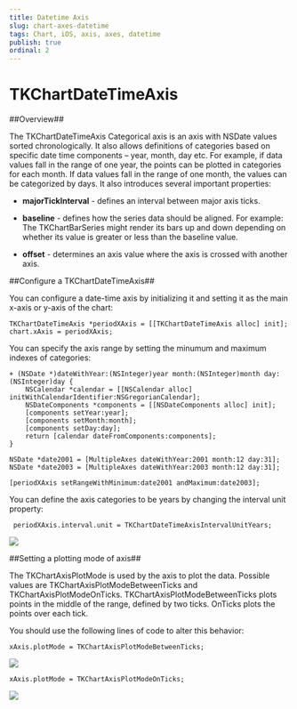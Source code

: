 ```yaml
---
title: Datetime Axis
slug: chart-axes-datetime
tags: Chart, iOS, axis, axes, datetime
publish: true
ordinal: 2
---
```


TKChartDateTimeAxis
===================

##Overview##

The TKChartDateTimeAxis Categorical axis is an axis with NSDate values sorted chronologically. It also allows definitions of categories based on specific date time components – year, month, day etc. For example, if data values fall in the range of one year, the points can be plotted in categories for each month. If data values fall in the range of one month, the values can be categorized by days. It also introduces several important properties:

- **majorTickInterval** - defines an interval between major axis ticks.

- **baseline** - defines how the series data should be aligned. For example: The TKChartBarSeries might render its bars up and down depending on whether its value is greater or less than the baseline value.

- **offset** - determines an axis value where the axis is crossed with another axis.

##Configure a TKChartDateTimeAxis##

You can configure a date-time axis by initializing it and setting it as the main x-axis or y-axis of the chart:

  	TKChartDateTimeAxis *periodXAxis = [[TKChartDateTimeAxis alloc] init];
  	chart.xAxis = periodXAxis;

You can specify the axis range by setting the minumum and maximum indexes of categories:

	+ (NSDate *)dateWithYear:(NSInteger)year month:(NSInteger)month day:(NSInteger)day {
    	NSCalendar *calendar = [[NSCalendar alloc] initWithCalendarIdentifier:NSGregorianCalendar];
    	NSDateComponents *components = [[NSDateComponents alloc] init];
    	[components setYear:year];
    	[components setMonth:month];
    	[components setDay:day];
    	return [calendar dateFromComponents:components];
	}

	NSDate *date2001 = [MultipleAxes dateWithYear:2001 month:12 day:31];
    NSDate *date2003 = [MultipleAxes dateWithYear:2003 month:12 day:31];

    [periodXAxis setRangeWithMinimum:date2001 andMaximum:date2003];

You can define the axis categories to be years by changing the interval unit property:

     periodXAxis.interval.unit = TKChartDateTimeAxisIntervalUnitYears;

<img src="../images/chart-axes-datetime001.png">

##Setting a plotting mode of axis##

 The TKChartAxisPlotMode is used by the axis to plot the data. Possible values are TKChartAxisPlotModeBetweenTicks and TKChartAxisPlotModeOnTicks. TKChartAxisPlotModeBetweenTicks plots points in the middle of the range, defined by two ticks. OnTicks plots the points over each tick. 

 You should use the following lines of code to alter this behavior:

	xAxis.plotMode = TKChartAxisPlotModeBetweenTicks;

<img src="../images/chart-axes-datetime002.png"/>

	xAxis.plotMode = TKChartAxisPlotModeOnTicks;

<img src="../images/chart-axes-datetime003.png"/>
